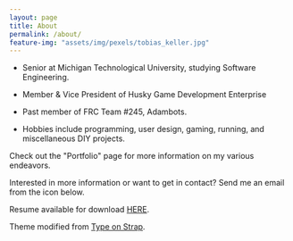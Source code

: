 ```yaml
---
layout: page
title: About
permalink: /about/
feature-img: "assets/img/pexels/tobias_keller.jpg"
---
```


* Senior at Michigan Technological University, studying Software Engineering.

* Member & Vice President of Husky Game Development Enterprise

* Past member of FRC Team #245, Adambots.

* Hobbies include programming, user design, gaming, running, and miscellaneous DIY projects.  

Check out the "Portfolio" page for more information on my various endeavors.

Interested in more information or want to get in contact? Send me an email from the icon below.

Resume available for download <a href="assets/Micklas_Resume.pdf">HERE</a>.

Theme modified from <a href="https://github.com/sylhare/Type-on-Strap">Type on Strap</a>. 
 
